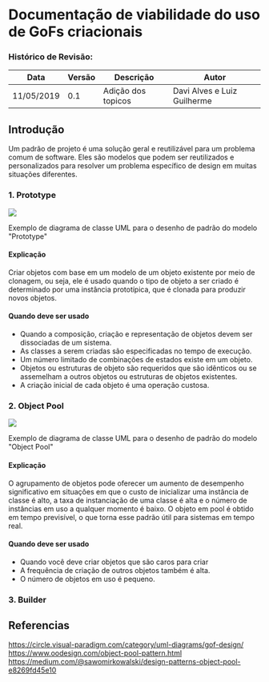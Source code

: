 # Documentação de viabilidade do uso de GoFs criacionais 

### Histórico de Revisão:
| Data | Versão | Descrição | Autor |
|---|---|---|---|
|11/05/2019|0.1|Adição dos topicos| Davi Alves e Luiz Guilherme|

## Introdução

Um padrão de projeto é uma solução geral e reutilizável para um problema comum de software. Eles são modelos que podem ser reutilizados e personalizados para resolver um problema específico de design em muitas situações diferentes.

### 1. Prototype
![](https://circle.visual-paradigm.com/wp-content/uploads/2017/08/GoF-Design-Patterns-Creational-Patterns-Prototype.png)

Exemplo de diagrama de classe UML para o desenho de padrão do modelo "Prototype"

#### Explicação
Criar objetos com base em um modelo de um objeto existente por meio de clonagem, ou seja, ele é usado quando o tipo de objeto a ser criado é determinado por uma instância prototípica, que é clonada para produzir novos objetos.

#### Quando deve ser usado
* Quando a composição, criação e representação de objetos devem ser dissociadas de um sistema.
* As classes a serem criadas são especificadas no tempo de execução.
* Um número limitado de combinações de estados existe em um objeto.
* Objetos ou estruturas de objeto são requeridos que são idênticos ou se assemelham a outros objetos ou estruturas de objetos existentes.
* A criação inicial de cada objeto é uma operação custosa.

### 2. Object Pool

![](https://www.oodesign.com/images/stories/objectpool%20implementation%20-%20uml%20class%20schema.gif)

Exemplo de diagrama de classe UML para o desenho de padrão do modelo "Object Pool"

#### Explicação
O agrupamento de objetos pode oferecer um aumento de desempenho significativo em situações em que o custo de inicializar uma instância de classe é alto, a taxa de instanciação de uma classe é alta e o número de instâncias em uso a qualquer momento é baixo. O objeto em pool é obtido em tempo previsível, o que torna esse padrão útil para sistemas em tempo real.

#### Quando deve ser usado
* Quando você deve criar objetos que são caros para criar
* A frequência de criação de outros objetos também é alta.
* O número de objetos em uso é pequeno.


### 3. Builder






## Referencias

https://circle.visual-paradigm.com/category/uml-diagrams/gof-design/
https://www.oodesign.com/object-pool-pattern.html
https://medium.com/@sawomirkowalski/design-patterns-object-pool-e8269fd45e10